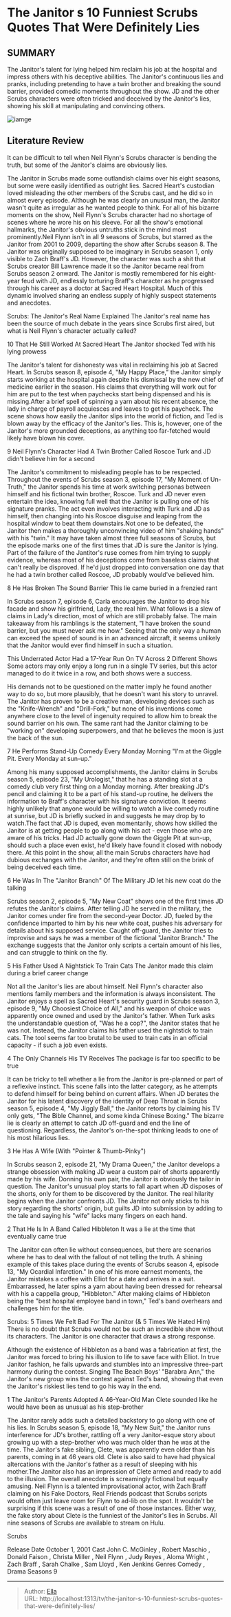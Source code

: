 # The Janitor s 10 Funniest Scrubs Quotes That Were Definitely Lies


## SUMMARY 


 The Janitor&#39;s talent for lying helped him reclaim his job at the hospital and impress others with his deceptive abilities. 
 The Janitor&#39;s continuous lies and pranks, including pretending to have a twin brother and breaking the sound barrier, provided comedic moments throughout the show. 
 JD and the other Scrubs characters were often tricked and deceived by the Janitor&#39;s lies, showing his skill at manipulating and convincing others. 

![iamge](https://static1.srcdn.com/wordpress/wp-content/uploads/2024/01/untitled-design-23.jpg)

## Literature Review
It can be difficult to tell when Neil Flynn&#39;s Scrubs character is bending the truth, but some of the Janitor&#39;s claims are obviously lies.




The Janitor in Scrubs made some outlandish claims over his eight seasons, but some were easily identified as outright lies. Sacred Heart&#39;s custodian loved misleading the other members of the Scrubs cast, and he did so in almost every episode. Although he was clearly an unusual man, the Janitor wasn&#39;t quite as irregular as he wanted people to think. For all of his bizarre moments on the show, Neil Flynn&#39;s Scrubs character had no shortage of scenes where he wore his on his sleeve. For all the show&#39;s emotional hallmarks, the Janitor&#39;s obvious untruths stick in the mind most prominently.Neil Flynn isn&#39;t in all 9 seasons of Scrubs, but starred as the Janitor from 2001 to 2009, departing the show after Scrubs season 8. The Janitor was originally supposed to be imaginary in Scrubs season 1, only visible to Zach Braff&#39;s JD. However, the character was such a shit that Scrubs creator Bill Lawrence made it so the Janitor became real from Scrubs season 2 onward. The Janitor is mostly remembered for his eight-year feud with JD, endlessly torturing Braff&#39;s character as he progressed through his career as a doctor at Sacred Heart Hospital. Much of this dynamic involved sharing an endless supply of highly suspect statements and anecdotes.
            
 
 Scrubs: The Janitor&#39;s Real Name Explained 
The Janitor&#39;s real name has been the source of much debate in the years since Scrubs first aired, but what is Neil Flynn&#39;s character actually called?













 








 10  That He Still Worked At Sacred Heart 
The Janitor shocked Ted with his lying prowess
        

The Janitor&#39;s talent for dishonesty was vital in reclaiming his job at Sacred Heart. In Scrubs season 8, episode 4, &#34;My Happy Place,&#34; the Janitor simply starts working at the hospital again despite his dismissal by the new chief of medicine earlier in the season. His claims that everything will work out for him are put to the test when paychecks start being dispensed and his is missing.After a brief spell of spinning a yarn about his recent absence, the lady in charge of payroll acquiesces and leaves to get his paycheck. The scene shows how easily the Janitor slips into the world of fiction, and Ted is blown away by the efficacy of the Janitor&#39;s lies. This is, however, one of the Janitor&#39;s more grounded deceptions, as anything too far-fetched would likely have blown his cover.





 9  Neil Flynn&#39;s Character Had A Twin Brother Called Roscoe 
Turk and JD didn&#39;t believe him for a second


 







The Janitor&#39;s commitment to misleading people has to be respected. Throughout the events of Scrubs season 3, episode 17, &#34;My Moment of Un-Truth,&#34; the Janitor spends his time at work switching personas between himself and his fictional twin brother, Roscoe. Turk and JD never even entertain the idea, knowing full well that the Janitor is pulling one of his signature pranks. The act even involves interacting with Turk and JD as himself, then changing into his Roscoe disguise and leaping from the hospital window to beat them downstairs.Not one to be defeated, the Janitor then makes a thoroughly unconvincing video of him &#34;shaking hands&#34; with his &#34;twin.&#34; It may have taken almost three full seasons of Scrubs, but the episode marks one of the first times that JD is sure the Janitor is lying. Part of the failure of the Jantitor&#39;s ruse comes from him trying to supply evidence, whereas most of his deceptions come from baseless claims that can&#39;t really be disproved. If he&#39;d just dropped into conversation one day that he had a twin brother called Roscoe, JD probably would&#39;ve believed him.





 8  He Has Broken The Sound Barrier 
This lie came buried in a frenzied rant
        

In Scrubs season 7, episode 6, Carla encourages the Janitor to drop his facade and show his girlfriend, Lady, the real him. What follows is a slew of claims in Lady&#39;s direction, most of which are still probably false. The main takeaway from his ramblings is the statement, &#34;I have broken the sound barrier, but you must never ask me how.&#34; Seeing that the only way a human can exceed the speed of sound is in an advanced aircraft, it seems unlikely that the Janitor would ever find himself in such a situation.
            
 
 This Underrated Actor Had a 17-Year Run On TV Across 2 Different Shows 
Some actors may only enjoy a long run in a single TV series, but this actor managed to do it twice in a row, and both shows were a success.




 His demands not to be questioned on the matter imply he found another way to do so, but more plausibly, that he doesn&#39;t want his story to unravel. The Janitor has proven to be a creative man, developing devices such as the &#34;Knife-Wrench&#34; and &#34;Drill-Fork,&#34; but none of his inventions come anywhere close to the level of ingenuity required to allow him to break the sound barrier on his own.
The same rant had the Janitor claiming to be &#34;working on&#34; developing superpowers, and that he believes the moon is just the back of the sun. 






 7  He Performs Stand-Up Comedy Every Monday Morning 
&#34;I&#39;m at the Giggle Pit. Every Monday at sun-up.&#34;
        

Among his many supposed accomplishments, the Janitor claims in Scrubs season 5, episode 23, &#34;My Urologist,&#34; that he has a standing slot at a comedy club very first thing on a Monday morning. After breaking JD&#39;s pencil and claiming it to be a part of his stand-up routine, he delivers the information to Braff&#39;s character with his signature conviction. It seems highly unlikely that anyone would be willing to watch a live comedy routine at sunrise, but JD is briefly sucked in and suggests he may drop by to watch.The fact that JD is duped, even momentarily, shows how skilled the Janitor is at getting people to go along with his act - even those who are aware of his tricks. Had JD actually gone down the Giggle Pit at sun-up, should such a place even exist, he&#39;d likely have found it closed with nobody there. At this point in the show, all the main Scrubs characters have had dubious exchanges with the Janitor, and they&#39;re often still on the brink of being deceived each time.





 6  He Was In The &#34;Janitor Branch&#34; Of The Military 
JD let his new coat do the talking
        

Scrubs season 2, episode 5, &#34;My New Coat&#34; shows one of the first times JD refutes the Janitor&#39;s claims. After telling JD he served in the military, the Janitor comes under fire from the second-year Doctor. JD, fueled by the confidence imparted to him by his new white coat, pushes his adversary for details about his supposed service. Caught off-guard, the Janitor tries to improvise and says he was a member of the fictional &#34;Janitor Branch.&#34; The exchange suggests that the Janitor only scripts a certain amount of his lies, and can struggle to think on the fly.





 5  His Father Used A Nightstick To Train Cats 
The Janitor made this claim during a brief career change


 







Not all the Janitor&#39;s lies are about himself. Neil Flynn&#39;s character also mentions family members and the information is always inconsistent. The Janitor enjoys a spell as Sacred Heart&#39;s security guard in Scrubs season 3, episode 9, &#34;My Choosiest Choice of All,&#34; and his weapon of choice was apparently once owned and used by the Janitor&#39;s father. When Turk asks the understandable question of, &#34;Was he a cop?&#34;, the Janitor states that he was not. Instead, the Janitor claims his father used the nightstick to train cats. The tool seems far too brutal to be used to train cats in an official capacity - if such a job even exists.





 4  The Only Channels His TV Receives 
The package is far too specific to be true
        

It can be tricky to tell whether a lie from the Janitor is pre-planned or part of a reflexive instinct. This scene falls into the latter category, as he attempts to defend himself for being behind on current affairs. When JD berates the Janitor for his latent discovery of the identity of Deep Throat in Scrubs season 5, episode 4, &#34;My Jiggly Ball,&#34; the Janitor retorts by claiming his TV only gets, &#34;The Bible Channel, and some kinda Chinese Boxing.&#34; The bizarre lie is clearly an attempt to catch JD off-guard and end the line of questioning. Regardless, the Janitor&#39;s on-the-spot thinking leads to one of his most hilarious lies.





 3  He Has A Wife (With &#34;Pointer &amp; Thumb-Pinky&#34;) 
        

In Scrubs season 2, episode 21, &#34;My Drama Queen,&#34; the Janitor develops a strange obsession with making JD wear a custom pair of shorts apparently made by his wife. Donning his own pair, the Janitor is obviously the tailor in question. The Janitor&#39;s unusual ploy starts to fall apart when JD disposes of the shorts, only for them to be discovered by the Janitor. The real hilarity begins when the Janitor confronts JD. The Janitor not only sticks to his story regarding the shorts&#39; origin, but guilts JD into submission by adding to the tale and saying his &#34;wife&#34; lacks many fingers on each hand.





 2  That He Is In A Band Called Hibbleton 
It was a lie at the time that eventually came true


 







The Janitor can often lie without consequences, but there are scenarios where he has to deal with the fallout of not telling the truth. A shining example of this takes place during the events of Scrubs season 4, episode 13, &#34;My Ocardial Infarction.&#34; In one of his more earnest moments, the Janitor mistakes a coffee with Elliot for a date and arrives in a suit. Embarrassed, he later spins a yarn about having been dressed for rehearsal with his a cappella group, &#34;Hibbleton.&#34; After making claims of Hibbleton being the &#34;best hospital employee band in town,&#34; Ted&#39;s band overhears and challenges him for the title.
            
 
 Scrubs: 5 Times We Felt Bad For The Janitor (&amp; 5 Times We Hated Him) 
There is no doubt that Scrubs would not be such an incredible show without its characters. The Janitor is one character that draws a strong response.




 Although the existence of Hibbleton as a band was a fabrication at first, the Janitor was forced to bring his illusion to life to save face with Elliot. In true Janitor fashion, he fails upwards and stumbles into an impressive three-part harmony during the contest. Singing The Beach Boys&#39; &#34;Barabra Ann,&#34; the Janitor&#39;s new group wins the contest against Ted&#39;s band, showing that even the Janitor&#39;s riskiest lies tend to go his way in the end.





 1  The Janitor&#39;s Parents Adopted A 46-Year-Old Man 
Clete sounded like he would have been as unusual as his step-brother
        

The Janitor rarely adds such a detailed backstory to go along with one of his lies. In Scrubs season 5, episode 18, &#34;My New Suit,&#34; the Janitor runs interference for JD&#39;s brother, rattling off a very Janitor-esque story about growing up with a step-brother who was much older than he was at the time. The Janitor&#39;s fake sibling, Clete, was apparently even older than his parents, coming in at 46 years old. Clete is also said to have had physical altercations with the Janitor&#39;s father as a result of sleeping with his mother.The Janitor also has an impression of Clete armed and ready to add to the illusion. The overall anecdote is screamingly fictional but equally amusing. Neil Flynn is a talented improvisational actor, with Zach Braff claiming on his Fake Doctors, Real Friends podcast that Scrubs scripts would often just leave room for Flynn to ad-lib on the spot. It wouldn&#39;t be surprising if this scene was a result of one of those instances. Either way, the fake story about Clete is the funniest of the Janitor&#39;s lies in Scrubs.
All nine seasons of Scrubs are available to stream on Hulu. 

 Scrubs 

 Release Date   October 1, 2001    Cast   John C. McGinley , Robert Maschio , Donald Faison , Christa Miller , Neil Flynn , Judy Reyes , Aloma Wright , Zach Braff , Sarah Chalke , Sam Lloyd , Ken Jenkins    Genres   Comedy , Drama    Seasons   9    





---

> Author: [Ella](https://instagram.hk.cn/)  
> URL: http://localhost:1313/tv/the-janitor-s-10-funniest-scrubs-quotes-that-were-definitely-lies/  

